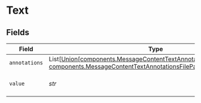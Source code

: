 # Text


## Fields

| Field                                                                                                                                                                     | Type                                                                                                                                                                      | Required                                                                                                                                                                  | Description                                                                                                                                                               |
| ------------------------------------------------------------------------------------------------------------------------------------------------------------------------- | ------------------------------------------------------------------------------------------------------------------------------------------------------------------------- | ------------------------------------------------------------------------------------------------------------------------------------------------------------------------- | ------------------------------------------------------------------------------------------------------------------------------------------------------------------------- |
| `annotations`                                                                                                                                                             | List[[Union[components.MessageContentTextAnnotationsFileCitationObject, components.MessageContentTextAnnotationsFilePathObject]](../../models/components/annotations.md)] | :heavy_check_mark:                                                                                                                                                        | N/A                                                                                                                                                                       |
| `value`                                                                                                                                                                   | *str*                                                                                                                                                                     | :heavy_check_mark:                                                                                                                                                        | The data that makes up the text.                                                                                                                                          |